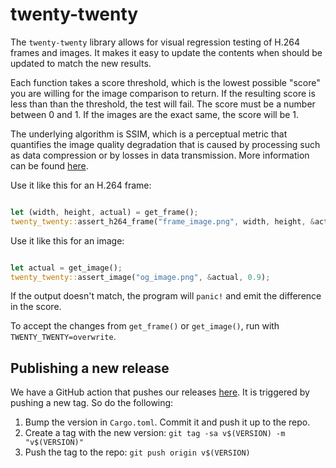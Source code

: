 # twenty-twenty

The `twenty-twenty` library allows for visual regression testing of H.264 frames and images.
It makes it easy to update the contents when should be updated to match the new results.

Each function takes a score threshold, which is the lowest possible "score" you are willing for
the image comparison to return. If the resulting score is less than than the threshold, the test
will fail. The score must be a number between 0 and 1. If the images are the exact same, the
score will be 1.

The underlying algorithm is SSIM, which is a perceptual metric that quantifies the image
quality degradation that is caused by processing such as data compression or by losses in data
transmission. More information can be found [here](https://en.wikipedia.org/wiki/Structural_similarity).

Use it like this for an H.264 frame:

```rust

let (width, height, actual) = get_frame();
twenty_twenty::assert_h264_frame("frame_image.png", width, height, &actual, 0.9);
```
Use it like this for an image:

```rust

let actual = get_image();
twenty_twenty::assert_image("og_image.png", &actual, 0.9);
```

If the output doesn't match, the program will `panic!` and emit the
difference in the score.

To accept the changes from `get_frame()` or `get_image()`, run with `TWENTY_TWENTY=overwrite`.

## Publishing a new release

We have a GitHub action that pushes our releases [here](https://github.com/KittyCAD/twenty-twenty/blob/main/.github/workflows/make-release.yml). It is triggered by
pushing a new tag. So do the following:

1. Bump the version in `Cargo.toml`. Commit it and push it up to the repo.
2. Create a tag with the new version: `git tag -sa v$(VERSION) -m "v$(VERSION)"`
3. Push the tag to the repo: `git push origin v$(VERSION)`
